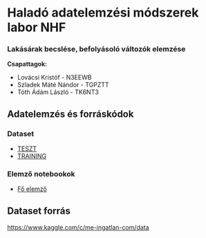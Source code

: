 # Haladó adatelemzési módszerek labor NHF
### Lakásárak becslése, befolyásoló változók elemzése

**Csapattagok:**

- Lovácsi Kristóf - N3EEWB
- Szladek Máté Nándor - TGPZTT
- Tóth Ádám László - TK6NT3

## Adatelemzés és forráskódok

### Dataset
- [TESZT](dataset/ingatlan.com_testing_final.csv)
- [TRAINING](dataset/ingatlan.com_training_final.csv)

### Elemző notebookok
- [Fő elemző](main.ipynb)

## Dataset forrás
https://www.kaggle.com/c/me-ingatlan-com/data